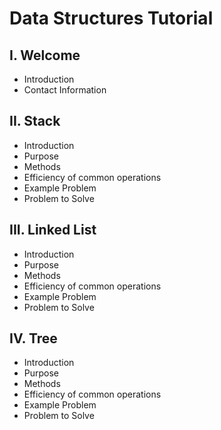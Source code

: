 # Data Structures Tutorial
## I. Welcome
* Introduction
* Contact Information
## II. Stack
* Introduction
* Purpose
* Methods
* Efficiency of common operations
* Example Problem
* Problem to Solve
## III. Linked List
* Introduction
* Purpose
* Methods
* Efficiency of common operations
* Example Problem
* Problem to Solve
## IV. Tree
* Introduction
* Purpose
* Methods
* Efficiency of common operations
* Example Problem
* Problem to Solve
